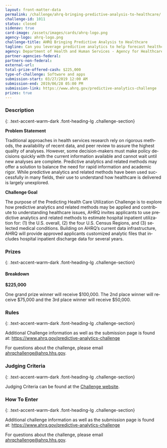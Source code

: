 ```yaml
---
layout: front-matter-data
permalink: /challenge/ahrq-bringing-predictive-analysis-to-healthcare/
challenge-id: 1011
status: closed
sidenav: true
card-image: /assets/images/cards/ahrq-logo.png
agency-logo: ahrq-logo.png
challenge-title: AHRQ Bringing Predictive Analysis to Healthcare
tagline: Can you leverage predictive analytics to help forecast healthcare utilization data?
agency: Department of Health and Human Services - Agency for Healthcare Research and Quality
partner-agencies-federal: 
partners-non-federal: 
external-url: 
total-prize-offered-cash: $225,000
type-of-challenge: Software and apps
submission-start: 03/27/2019 12:00 AM
submission-end: 2019/06/28 05:00 PM
submission-link: https://www.ahrq.gov/predictive-analytics-challenge
prizes: true
---
```




<!-- Description start -->
### Description
{: .text-accent-warm-dark .font-heading-lg .challenge-section}
<div class="description">
<p><strong><span lang="EN-GB">Problem Statement</span></strong></p>
<p><span lang="EN">Traditional approaches in health services research rely on rigorous methods, the availability of recent data, and peer review to assure the highest quality of analyses. However, some decision-makers must make policy decisions quickly with the current information available and cannot wait until new analyses are complete. Predictive analytics and related methods may offer a solution to balance the need for rapid information and academic rigor. While predictive analytics and related methods have been used successfully in many fields, their use to understand how healthcare is delivered is largely unexplored.</span></p>
<p><strong><span lang="EN">Challenge Goal</span></strong></p>
<p><span lang="EN">The purpose of the Predicting Health Care Utilization Challenge is to explore how predictive analytics and related methods may be applied and contribute to understanding healthcare issues, AHRQ invites applicants to use predictive analytics and related methods to estimate hospital inpatient utilization for: (1) the U.S. overall, (2) the four U.S. Census Regions, and (3) selected medical conditions. Building on AHRQ&rsquo;s current data infrastructure, AHRQ will provide approved applicants customized analytic files that includes hospital inpatient discharge data for several years.</span></p></div>


<!-- Prizes start -->
### Prizes
{: .text-accent-warm-dark .font-heading-lg .challenge-section}
<div class="prize-item">
<h4 class="text-primary">Breakdown</h4>
<p class="prize"><strong>$225,000</strong></p>
<div class="description">
<p><span lang="EN">One grand prize winner will receive $100,000. The 2nd place winner will receive $75,000 and the 3rd place winner will receive $50,000.</span></p>
</div>
</div>


<!-- Rules start -->
### Rules 
{: .text-accent-warm-dark .font-heading-lg .challenge-section}
<p><span lang="EN">Additional Challenge information as well as the submission page is found at:&nbsp;<a href="https://www.ahrq.gov/predictive-analytics-challenge" target="_blank" rel="noopener">https://www.ahrq.gov/predictive-analytics-challenge</a></span></p>
<p><span lang="EN">For questions about the challenge, please email </span><span lang="EN"><a href="mailto:ahrqchallenge@ahrq.hhs.gov" target="_blank" rel="noopener">ahrqchallenge@ahrq.hhs.gov</a></span><span lang="EN">.</span></p>

<!-- Judging start -->
### Judging Criteria
{: .text-accent-warm-dark .font-heading-lg .challenge-section}
  <p><span lang="EN">Judging Criteria can be found at the <a href="https://www.ahrq.gov/predictive-analytics-challenge" target="_blank" rel="noopener">Challenge website</a>.</span></p>

<!--  How To Enter start -->
### How To Enter
{: .text-accent-warm-dark .font-heading-lg .challenge-section}
<p><span lang="EN">Additional challenge information as well as the submission page is found at:&nbsp;<a href="https://www.ahrq.gov/predictive-analytics-challenge" target="_blank" rel="noopener">https://www.ahrq.gov/predictive-analytics-challenge</a></span></p>
<p><span lang="EN">For questions about the challenge, please email </span><span lang="EN"><a href="mailto:ahrqchallenge@ahrq.hhs.gov" target="_blank" rel="noopener">ahrqchallenge@ahrq.hhs.gov</a></span><span lang="EN">.</span></p>
